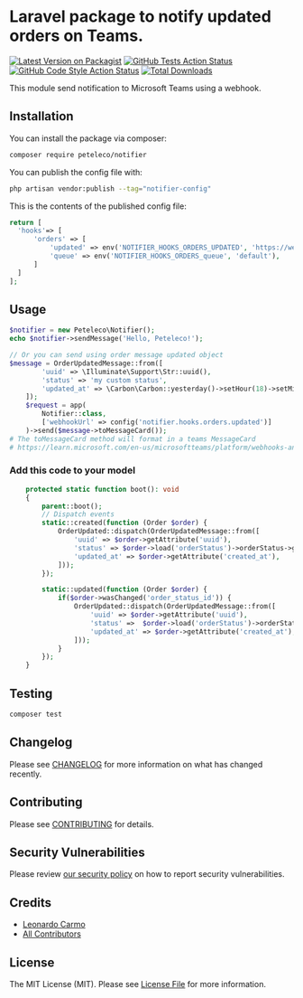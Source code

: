 # Laravel package to notify updated orders on Teams.

[![Latest Version on Packagist](https://img.shields.io/packagist/v/peteleco/notifier.svg?style=flat-square)](https://packagist.org/packages/peteleco/notifier)
[![GitHub Tests Action Status](https://img.shields.io/github/actions/workflow/status/peteleco/notifier/run-tests.yml?branch=main&label=tests&style=flat-square)](https://github.com/peteleco/notifier/actions?query=workflow%3Arun-tests+branch%3Amain)
[![GitHub Code Style Action Status](https://img.shields.io/github/actions/workflow/status/peteleco/notifier/fix-php-code-style-issues.yml?branch=main&label=code%20style&style=flat-square)](https://github.com/peteleco/notifier/actions?query=workflow%3A"Fix+PHP+code+style+issues"+branch%3Amain)
[![Total Downloads](https://img.shields.io/packagist/dt/peteleco/notifier.svg?style=flat-square)](https://packagist.org/packages/peteleco/notifier)

This module send notification to  Microsoft Teams using a webhook. 

## Installation

You can install the package via composer:

```bash
composer require peteleco/notifier
```

You can publish the config file with:

```bash
php artisan vendor:publish --tag="notifier-config"
```

This is the contents of the published config file:

```php
return [
  'hooks'=> [
      'orders' => [
          'updated' => env('NOTIFIER_HOOKS_ORDERS_UPDATED', 'https://webhook.site/bb7586cd-24cb-4336-b648-ceb4fd9c6609'),
          'queue' => env('NOTIFIER_HOOKS_ORDERS_queue', 'default'),
      ]
  ]
];
```

## Usage

```php
$notifier = new Peteleco\Notifier();
echo $notifier->sendMessage('Hello, Peteleco!');

// Or you can send using order message updated object
$message = OrderUpdatedMessage::from([
        'uuid' => \Illuminate\Support\Str::uuid(),
        'status' => 'my custom status',
        'updated_at' => \Carbon\Carbon::yesterday()->setHour(18)->setMinutes(30)->setSecond(0),
    ]);
    $request = app(
        Notifier::class,
        ['webhookUrl' => config('notifier.hooks.orders.updated')]
    )->send($message->toMessageCard());
# The toMessageCard method will format in a teams MessageCard
# https://learn.microsoft.com/en-us/microsoftteams/platform/webhooks-and-connectors/how-to/connectors-using?tabs=cURL
```

### Add this code to your model
```php
    protected static function boot(): void
    {
        parent::boot();
        // Dispatch events
        static::created(function (Order $order) {
            OrderUpdated::dispatch(OrderUpdatedMessage::from([
                'uuid' => $order->getAttribute('uuid'),
                'status' => $order->load('orderStatus')->orderStatus->getAttribute('title'),
                'updated_at' => $order->getAttribute('created_at'),
            ]));
        });

        static::updated(function (Order $order) {
            if($order->wasChanged('order_status_id')) {
                OrderUpdated::dispatch(OrderUpdatedMessage::from([
                    'uuid' => $order->getAttribute('uuid'),
                    'status' =>  $order->load('orderStatus')->orderStatus->getAttribute('title'),
                    'updated_at' => $order->getAttribute('created_at'),
                ]));
            }
        });
    }
```

## Testing

```bash
composer test
```

## Changelog

Please see [CHANGELOG](CHANGELOG.md) for more information on what has changed recently.

## Contributing

Please see [CONTRIBUTING](CONTRIBUTING.md) for details.

## Security Vulnerabilities

Please review [our security policy](../../security/policy) on how to report security vulnerabilities.

## Credits

- [Leonardo Carmo](https://github.com/peteleco)
- [All Contributors](../../contributors)

## License

The MIT License (MIT). Please see [License File](LICENSE.md) for more information.
